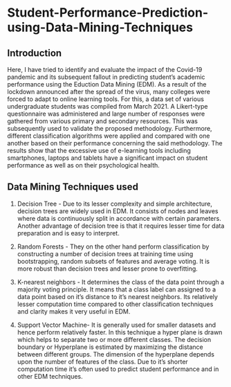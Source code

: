 # Student-Performance-Prediction-using-Data-Mining-Techniques
## Introduction
Here, I have tried to identify and evaluate the impact of the Covid-19 pandemic and its subsequent fallout in predicting student’s academic performance using the Eduction Data Mining (EDM). As a result of the lockdown announced after the spread of the virus, many colleges were forced to adapt to online learning tools. For this, a data set of various undergraduate students was compiled from March 2021. A Likert-type questionnaire was administered and large number of responses were gathered from various primary and secondary resources. This was subsequently used to validate the proposed methodology. Furthermore, different classification algorithms were applied and compared with one another based on their performance concerning the said methodology. The results show that the excessive use of e-learning tools including smartphones, laptops and tablets have a significant impact on student performance as well as on their psychological health.

## Data Mining Techniques used 

1. Decision Tree -
Due to its lesser complexity and simple architecture, decision
trees are widely used in EDM. It consists
of nodes and leaves where data is continuously split in accordance
with certain parameters. Another advantage of decision
tree is that it requires lesser time for data preparation and is
easy to interpret.

2. Random Forests - They on the other hand perform classification
by constructing a number of decision trees at training time
using bootstrapping, random subsets of features and average
voting. It is more robust than decision trees and lesser prone
to overfitting.

3. K-nearest neighbors - It determines the class of the data point through a majority
voting principle. It means that a class label can assigned to
a data point based on it’s distance to it’s nearest neighbors.
Its relatively lesser computation time compared to other classification
techniques and clarity makes it very useful in EDM.

4. Support Vector Machine- It is generally used for smaller datasets and hence perform
relatively faster. In this technique a hyper plane is drawn
which helps to separate two or more different classes. The
decision boundary or Hyperplane is estimated by maximizing
the distance between different groups. The dimension of
the hyperplane depends upon the number of features of the
class. Due to it’s shorter computation time it’s often used to
predict student performance and in other EDM
techniques.




